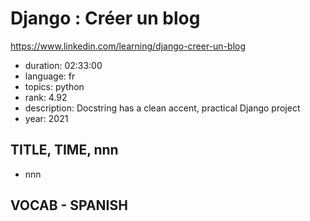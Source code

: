 # Django : Créer un blog

https://www.linkedin.com/learning/django-creer-un-blog

- duration: 02:33:00
- language: fr
- topics: python
- rank: 4.92
- description: Docstring has a clean accent, practical Django project
- year: 2021

## TITLE, TIME, nnn

- nnn

## VOCAB - SPANISH

```
```
